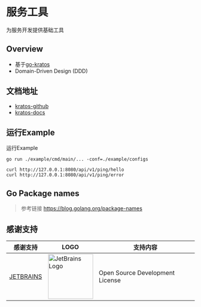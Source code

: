 # 服务工具

为服务开发提供基础工具

## Overview

- 基于[go-kratos](https://github.com/go-kratos/kratos)
- Domain-Driven Design (DDD)

## 文档地址

- [kratos-github](https://github.com/go-kratos/kratos)
- [kratos-docs](https://go-kratos.dev/docs/)

## 运行Example

运行Example

```shell
go run ./example/cmd/main/... -conf=./example/configs

curl http://127.0.0.1:8080/api/v1/ping/hello
curl http://127.0.0.1:8080/api/v1/ping/error
```

## Go Package names

> 参考链接 https://blog.golang.org/package-names

## 感谢支持

| 感谢支持                                   | LOGO                                                                                                                            | 支持内容                            |
|----------------------------------------|---------------------------------------------------------------------------------------------------------------------------------|---------------------------------|
| [JETBRAINS](https://www.jetbrains.com) | <img src="https://resources.jetbrains.com/storage/products/company/brand/logos/jb_beam.svg"  width="120" alt="JetBrains Logo"> | Open Source Development License |

